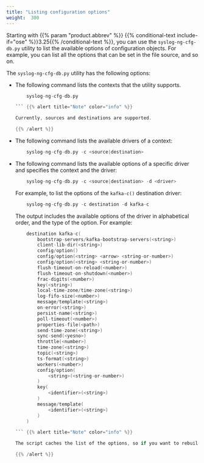 ```yaml
---
title: "Listing configuration options"
weight:  300
---
```

<!-- DISCLAIMER: This file is based on the syslog-ng Open Source Edition documentation https://github.com/balabit/syslog-ng-ose-guides/commit/2f4a52ee61d1ea9ad27cb4f3168b95408fddfdf2 and is used under the terms of The syslog-ng Open Source Edition Documentation License. The file has been modified by Axoflow. -->

Starting with {{% param "product.abbrev" %}} {{% conditional-text include-if="ose" %}}3.25{{% /conditional-text %}}, you can use the `syslog-ng-cfg-db.py` utility to list the available options of configuration objects. For example, you can list all the options that can be set in the file source, and so on.

The `syslog-ng-cfg-db.py` utility has the following options:

  - The following command lists the contexts that the utility supports.
    
    ```c
        syslog-ng-cfg-db.py
    
    ``` {{% alert title="Note" color="info" %}}
    
    Currently, sources and destinations are supported.
    
    {{% /alert %}}

  - The following command lists the available drivers of a context:
    
    ```c
        syslog-ng-cfg-db.py -c <source|destination>
    
    ```

  - The following command lists the available options of a specific driver and specifies the context and the driver:
    
    ```c
        syslog-ng-cfg-db.py -c <source|destination> -d <driver>
    
    ```
    
    For example, to list the options of the `kafka-c()` destination driver:
    
    ```c
        syslog-ng-cfg-db.py -c destination -d kafka-c
    
    ```
    
    The output includes the available options of the driver in alphabetical order, and the type of the option. For example:
    
    ```c
        destination kafka-c(
            bootstrap-servers/kafka-bootstrap-servers(<string>)
            client-lib-dir(<string>)
            config/option()
            config/option(<string> <arrow> <string-or-number>)
            config/option(<string> <string-or-number>)
            flush-timeout-on-reload(<number>)
            flush-timeout-on-shutdown(<number>)
            frac-digits(<number>)
            key(<string>)
            local-time-zone/time-zone(<string>)
            log-fifo-size(<number>)
            message/template(<string>)
            on-error(<string>)
            persist-name(<string>)
            poll-timeout(<number>)
            properties-file(<path>)
            send-time-zone(<string>)
            sync-send(<yesno>)
            throttle(<number>)
            time-zone(<string>)
            topic(<string>)
            ts-format(<string>)
            workers(<number>)
            config/option(
                <string>(<string-or-number>)
            )
            key(
                <identifier>(<string>)
            )
            message/template(
                <identifier>(<string>)
            )
        )
    
    ``` {{% alert title="Note" color="info" %}}
    
    The script caches the list of the options, so if you want to rebuild the database, you have to use the `-r` option.
    
    {{% /alert %}}
